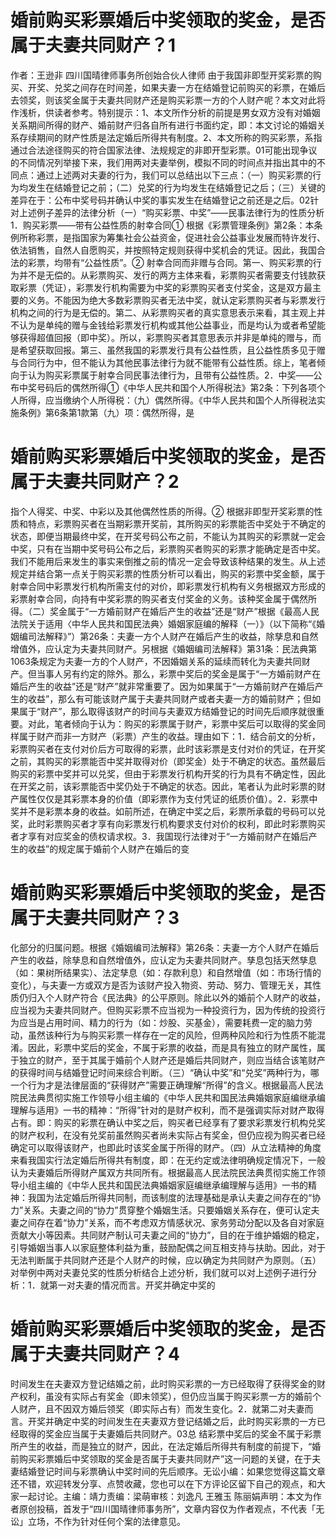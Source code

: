 # 婚前购买彩票婚后中奖领取的奖金，是否属于夫妻共同财产？1

作者：王逊非 四川国晴律师事务所创始合伙人律师 由于我国非即型开奖彩票的购买、开奖、兑奖之间存在时间差，如果夫妻一方在结婚登记前购买的彩票，在婚后去领奖，则该奖金属于夫妻共同财产还是购买彩票一方的个人财产呢？本文对此将作浅析，供读者参考。特别提示：1、本文所作分析的前提是男女双方没有对婚姻关系期间所得的财产、婚前财产归各自所有进行书面约定，即：本文讨论的婚姻关系存续期间的财产性质是法定婚后所得共有制度。2、本文所称的购买彩票，系指通过合法途径购买的符合国家法律、法规规定的非即开型彩票。01可能出现争议的不同情况列举接下来，我们用两对夫妻举例，模拟不同的时间点并指出其中的不同点：通过上述两对夫妻的行为，我们可以总结出以下三点：（一）购买彩票的行为均发生在结婚登记之前；（二）兑奖的行为均发生在结婚登记之后；（三）关键的差异在于：公布中奖号码并确认中奖的事实发生在结婚登记之前还是之后。02针对上述例子差异的法律分析（一）“购买彩票、中奖”——民事法律行为的性质分析1．购买彩票——带有公益性质的射幸合同① 根据《彩票管理条例》第2条：本条例所称彩票，是指国家为筹集社会公益资金，促进社会公益事业发展而特许发行、依法销售，自然人自愿购买，并按照特定规则获得中奖机会的凭证。因此，我国合法的彩票，均带有“公益性质”。② 射幸合同而非赠与合同。第一、购买彩票的行为并不是无偿的。从彩票购买、发行的两方主体来看，彩票购买者需要支付钱款获取彩票（凭证），彩票发行机构需要为中奖的彩票购买者支付奖金，这是双方最主要的义务。不能因为绝大多数彩票购买者无法中奖，就认定彩票购买者与彩票发行机构之间的行为是无偿的。第二、从彩票购买者的真实意思表示来看，其主观上并不认为是单纯的赠与金钱给彩票发行机构或其他公益事业，而是均认为或者希望能够获得超值回报（即中奖）。所以，彩票购买者其意思表示并非是单纯的赠与，而是希望获取回报。第三、虽然我国的彩票发行具有公益性质，且公益性质多见于赠与合同行为中，但不能认为其他民事法律行为就不能带有公益性质。综上，笔者倾向于认为购买彩票属于射幸合同民事法律行为，且带有公益性质。2．中奖——公布中奖号码后的偶然所得①《中华人民共和国个人所得税法》第2条：下列各项个人所得，应当缴纳个人所得税：（九）偶然所得。《中华人民共和国个人所得税法实施条例》第6条第1款第（九）项：偶然所得，是

# 婚前购买彩票婚后中奖领取的奖金，是否属于夫妻共同财产？2

指个人得奖、中奖、中彩以及其他偶然性质的所得。② 根据非即型开奖彩票的性质和特点，彩票购买者在当期彩票开奖前，其所购买的彩票能否中奖处于不确定的状态，即便当期最终中奖，在开奖号码公布之前，不能认为其购买的彩票就一定会中奖，只有在当期中奖号码公布之后，彩票购买者购买的彩票才能确定是否中奖。我们不能用后来发生的事实来倒推之前的情况一定会导致该种结果的发生。从上述规定并结合第一点关于购买彩票的性质分析可以看出，购买的彩票中奖金额，属于射幸合同中彩票发行机构所需支付的对价，即彩票发行机构有义务根据双方形成的彩票射幸合同，向持有中奖彩票的购买者支付奖金的义务。该种奖金属于偶然所得。（二）奖金属于“一方婚前财产在婚后产生的收益”还是“财产”根据《最高人民法院关于适用〈中华人民共和国民法典〉婚姻家庭编的解释（一）》（以下简称“《婚姻编司法解释》”）第26条：夫妻一方个人财产在婚后产生的收益，除孳息和自然增值外，应认定为夫妻共同财产。另根据《婚姻编司法解释》第31条：民法典第1063条规定为夫妻一方的个人财产，不因婚姻关系的延续而转化为夫妻共同财产。但当事人另有约定的除外。那么，彩票中奖后的奖金是属于“一方婚前财产在婚后产生的收益”还是“财产”就非常重要了。因为如果属于“一方婚前财产在婚后产生的收益”，那么有可能该财产属于夫妻共同财产或者夫妻一方的婚前财产；但如果属于“财产”，那么取得该财产的时间与夫妻双方结婚登记的时间先后顺序就很重要。对此，笔者倾向于认为：购买的彩票属于财产，彩票中奖后可以取得的奖金同样属于财产而非一方财产（彩票）产生的收益。理由如下：1．结合前文的分析，彩票购买者在支付对价后方可取得的彩票，此时该彩票是支付对价的凭证，在开奖之前，其购买的彩票能否中奖并取得对价（即奖金）处于不确定的状态。虽然最后购买的彩票中奖并可以兑奖，但由于彩票发行机构开奖的行为具有不确定性，因此在开奖之前，该彩票能否中奖仍处于不确定的状态。因此，笔者认为此时彩票的财产属性仅仅是其彩票本身的价值（即彩票作为支付凭证的纸质价值）。2．彩票中奖并不是彩票本身的收益。如前所述，在确定中奖之后，彩票所承载的号码可以兑奖，此时彩票购买者才享有向彩票发行机构要求支付对价的权利，即此时彩票购买者才享有对应奖金的债权请求权。3．我国现行法律对于“一方婚前财产在婚后产生的收益”的规定属于婚前个人财产在婚后的变

# 婚前购买彩票婚后中奖领取的奖金，是否属于夫妻共同财产？3

化部分的归属问题。根据《婚姻编司法解释》第26条：夫妻一方个人财产在婚后产生的收益，除孳息和自然增值外，应认定为夫妻共同财产。孳息包括天然孳息（如：果树所结果实）、法定孳息（如：存款利息）和自然增值（如：市场行情的变化），与夫妻一方或双方是否为该财产投入物资、劳动、努力、管理无关，其性质仍归入个人财产符合《民法典》的公平原则。除此以外的婚前个人财产的收益，应当视为夫妻共同财产。但购买彩票不应当视为一种投资行为，因为传统的投资行为应当是占用时间、精力的行为（如：炒股、买基金），需要耗费一定的脑力劳动，虽然该种行为与购买彩票一样存在一定的风险，但两种风险和行为性质不能混淆。因此，彩票中奖后的奖金，不属于彩票的收益，而是具有独立的财产属性，属于独立的财产，至于其属于婚前个人财产还是婚后共同财产，则应当结合该笔财产的获得时间与结婚登记时间来综合判断。（三）“确认中奖”和“兑奖”两种行为，哪一个行为才是法律层面的“获得财产”需要正确理解“所得”的含义。根据最高人民法院民法典贯彻实施工作领导小组主编的《中华人民共和国民法典婚姻家庭编继承编理解与适用》一书的精神：“所得”针对的是财产权利，而不是强调实际对财产取得占有。即：购买的彩票在确认中奖之后，购买者已经享有了要求彩票发行机构兑奖的财产权利，在没有兑奖前虽然购买者尚未实际占有奖金，但仍应视为购买者已经确定可以取得该财产，也即此时该奖金属于所得的财产。（四）从立法精神的角度来看我国实行法定婚后所得共有制度，即：在无约定或法律明确规定情况下，一般认为夫妻婚后所得财产属双方共同所有。根据最高人民法院民法典贯彻实施工作领导小组主编的《中华人民共和国民法典婚姻家庭编继承编理解与适用》一书的精神：我国为法定婚后所得共同制，而该制度的法理基础是承认夫妻之间存在的“协力”关系。夫妻之间的“协力”贯穿整个婚姻生活。只要婚姻关系存在，便可认定夫妻之间存在着“协力”关系，而不考虑双方情感状况、家务劳动分配以及各自对家庭贡献大小等因素。共同财产制认可夫妻之间的“协力”，目的在于维护婚姻的稳定，引导婚姻当事人以家庭整体利益为重，鼓励配偶之间互相支持与扶助。因此，对于无法判断属于共同财产还是个人财产的时候，应以确定为共同财产为原则。（五）对举例中两对夫妻兑奖的性质分析结合上述分析，我们就可以对上述例子进行分析：1．就第一对夫妻的情况而言。开奖并确定中奖的

# 婚前购买彩票婚后中奖领取的奖金，是否属于夫妻共同财产？4

时间发生在夫妻双方登记结婚之前，此时购买彩票的一方已经取得了获得奖金的财产权利，虽没有实际占有奖金（即未领奖），但仍应当属于购买彩票一方的婚前个人财产，且不因双方婚后领奖（即实际占有）而发生变化。2．就第二对夫妻而言。开奖并确定中奖的时间发生在夫妻双方登记结婚之后，此时购买彩票的一方已经取得的奖金应当属于夫妻婚后共同财产。03总 结彩票中奖后的奖金不属于彩票所产生的收益，而是独立的财产，因此，在法定婚后所得共有制度的前提下，“婚前购买彩票婚后中奖领取的奖金是否属于夫妻共同财产”这一问题的关键，在于夫妻结婚登记时间与彩票确认中奖时间的先后顺序。无讼小编：如果您觉得这篇文章还不错，欢迎转发分享、点赞收藏，您也可以在下方评论区留下自己的观点，和大家一起讨论。主编：靖力责编：梁萌审核：刘逸凡 王雅玉 陈丽娟声明：本文为作者原创投稿，首发于“四川国晴律师事务所”，文章内容仅为作者观点，不代表「无讼」立场，不作为针对任何个案的法律意见。

